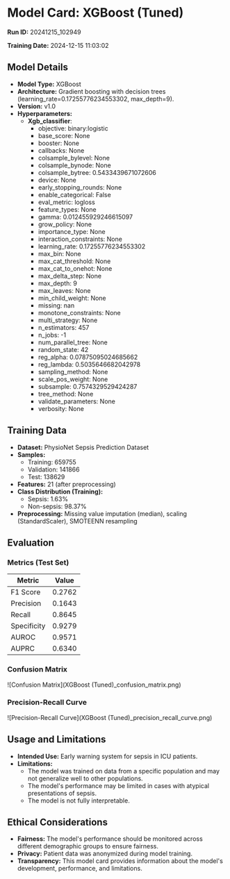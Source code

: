 # Model Card: XGBoost (Tuned)

**Run ID:** 20241215_102949

**Training Date:** 2024-12-15 11:03:02

## Model Details

- **Model Type:** XGBoost
- **Architecture:** Gradient boosting with decision trees (learning_rate=0.17255776234553302, max_depth=9).
- **Version:** v1.0
- **Hyperparameters:**
  - **Xgb_classifier**:
      - objective: binary:logistic
      - base_score: None
      - booster: None
      - callbacks: None
      - colsample_bylevel: None
      - colsample_bynode: None
      - colsample_bytree: 0.5433439671072606
      - device: None
      - early_stopping_rounds: None
      - enable_categorical: False
      - eval_metric: logloss
      - feature_types: None
      - gamma: 0.012455929246615097
      - grow_policy: None
      - importance_type: None
      - interaction_constraints: None
      - learning_rate: 0.17255776234553302
      - max_bin: None
      - max_cat_threshold: None
      - max_cat_to_onehot: None
      - max_delta_step: None
      - max_depth: 9
      - max_leaves: None
      - min_child_weight: None
      - missing: nan
      - monotone_constraints: None
      - multi_strategy: None
      - n_estimators: 457
      - n_jobs: -1
      - num_parallel_tree: None
      - random_state: 42
      - reg_alpha: 0.07875095024685662
      - reg_lambda: 0.5035646682042978
      - sampling_method: None
      - scale_pos_weight: None
      - subsample: 0.7574329529424287
      - tree_method: None
      - validate_parameters: None
      - verbosity: None

## Training Data

- **Dataset:** PhysioNet Sepsis Prediction Dataset
- **Samples:**
    - Training: 659755
    - Validation: 141866
    - Test: 138629
- **Features:** 21 (after preprocessing)
- **Class Distribution (Training):**
    - Sepsis: 1.63%
    - Non-sepsis: 98.37%
- **Preprocessing:** Missing value imputation (median), scaling (StandardScaler), SMOTEENN resampling

## Evaluation

### Metrics (Test Set)

| Metric | Value |
|---|---|
| F1 Score | 0.2762 |
| Precision | 0.1643 |
| Recall | 0.8645 |
| Specificity | 0.9279 |
| AUROC | 0.9571 |
| AUPRC | 0.6340 |

### Confusion Matrix

![Confusion Matrix](XGBoost (Tuned)_confusion_matrix.png)

### Precision-Recall Curve

![Precision-Recall Curve](XGBoost (Tuned)_precision_recall_curve.png)

## Usage and Limitations

- **Intended Use:** Early warning system for sepsis in ICU patients.
- **Limitations:**
    - The model was trained on data from a specific population and may not generalize well to other populations.
    - The model's performance may be limited in cases with atypical presentations of sepsis.
    - The model is not fully interpretable.

## Ethical Considerations

- **Fairness:** The model's performance should be monitored across different demographic groups to ensure fairness.
- **Privacy:** Patient data was anonymized during model training.
- **Transparency:** This model card provides information about the model's development, performance, and limitations.
